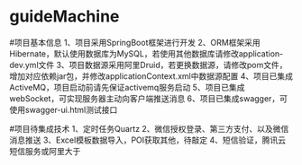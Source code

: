 # guideMachine

#项目基本信息
1、项目采用SpringBoot框架进行开发
2、ORM框架采用Hibernate，默认使用数据库为MySQL，若使用其他数据库请修改application-dev.yml文件
3、项目数据源采用阿里Druid，若更换数据源，请修改pom文件，增加对应依赖jar包，并修改applicationContext.xml中数据源配置
4、项目已集成ActiveMQ，项目启动前请先保证activemq服务启动
5、项目已集成webSocket，可实现服务器主动向客户端推送消息
6、项目已集成swagger，可使用swagger-ui.html测试接口

#项目待集成技术
1、定时任务Quartz
2、微信授权登录、第三方支付、以及微信消息推送
3、Excel模板数据导入，POI获取其他，待敲定
4、短信验证，腾讯云短信服务或阿里大于
